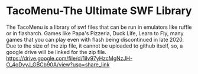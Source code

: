 # TacoMenu-The Ultimate SWF Library
The TacoMenu is a library of swf files that can be run in emulators like ruffle or in flasharch. 
Games like Papa's Pizzeria, Duck Life, Learn to Fly, many games that you can play even with flash being discontinued in late 2020.
Due to the size of the zip file, it cannot be uploaded to github itself, so, a google drive will be linked for the zip file. 
https://drive.google.com/file/d/1ilv97yHzcMgNzJH-O_4oDvyJ_GBCb90A/view?usp=share_link
